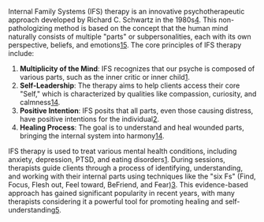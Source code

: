 Internal Family Systems (IFS) therapy is an innovative psychotherapeutic approach developed by Richard C. Schwartz in the 1980s[4](https://en.wikipedia.org/wiki/Internal_Family_Systems_Model). This non-pathologizing method is based on the concept that the human mind naturally consists of multiple "parts" or subpersonalities, each with its own perspective, beliefs, and emotions[1](https://www.choosingtherapy.com/internal-family-systems-therapy/)[5](https://psychology.org.au/for-members/publications/inpsych/2022/winter-2022/internal-family-systems-therapy). The core principles of IFS therapy include:

1. **Multiplicity of the Mind**: IFS recognizes that our psyche is composed of various parts, such as the inner critic or inner child[1](https://www.choosingtherapy.com/internal-family-systems-therapy/).
2. **Self-Leadership**: The therapy aims to help clients access their core "Self," which is characterized by qualities like compassion, curiosity, and calmness[1](https://www.choosingtherapy.com/internal-family-systems-therapy/)[4](https://en.wikipedia.org/wiki/Internal_Family_Systems_Model).
3. **Positive Intention**: IFS posits that all parts, even those causing distress, have positive intentions for the individual[2](https://www.healthline.com/health/mental-health/ifs-therapy).
4. **Healing Process**: The goal is to understand and heal wounded parts, bringing the internal system into harmony[1](https://www.choosingtherapy.com/internal-family-systems-therapy/)[4](https://en.wikipedia.org/wiki/Internal_Family_Systems_Model).

IFS therapy is used to treat various mental health conditions, including anxiety, depression, PTSD, and eating disorders[1](https://www.choosingtherapy.com/internal-family-systems-therapy/). During sessions, therapists guide clients through a process of identifying, understanding, and working with their internal parts using techniques like the "six Fs" (Find, Focus, Flesh out, Feel toward, BeFriend, and Fear)[3](https://www.goodtherapy.org/learn-about-therapy/types/internal-family-systems-therapy). This evidence-based approach has gained significant popularity in recent years, with many therapists considering it a powerful tool for promoting healing and self-understanding[5](https://psychology.org.au/for-members/publications/inpsych/2022/winter-2022/internal-family-systems-therapy).